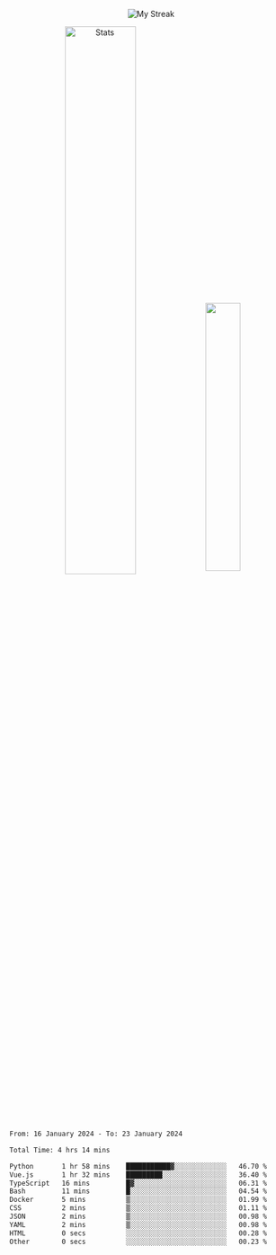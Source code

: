 <p align="center">
<picture>
  <source media="(prefers-color-scheme: dark)" srcset="http://github-readme-streak-stats.herokuapp.com?user=semolik&theme=dark&hide_border=true&background=DD272700">
  <img alt="My Streak" src="http://github-readme-streak-stats.herokuapp.com?user=semolik&hide_border=true">
</picture>
</p>
<div align="center">
  <picture>
    <source media="(prefers-color-scheme: dark)" srcset="https://github-readme-stats.vercel.app/api?username=semolik&show_icons=true&bg_color=DD272700&hide_border=true&theme=dark">
        <img alt="Stats" src="https://github-readme-stats.vercel.app/api?username=semolik&show_icons=true&bg_color=DD272700&hide_border=true" width="50%" >
  </picture>
  <sup>
  <picture>
  <source media="(prefers-color-scheme: dark)" srcset="https://github-readme-stats.vercel.app/api/top-langs/?username=semolik&layout=compact&hide_border=true&bg_color=DD272700&theme=dark">
  <img src="https://github-readme-stats.vercel.app/api/top-langs/?username=semolik&layout=compact&hide_border=true" width="35%" />
  </picture>
  </sup>
</div>
<!--START_SECTION:waka-->

```txt
From: 16 January 2024 - To: 23 January 2024

Total Time: 4 hrs 14 mins

Python       1 hr 58 mins    ███████████▓░░░░░░░░░░░░░   46.70 %
Vue.js       1 hr 32 mins    █████████░░░░░░░░░░░░░░░░   36.40 %
TypeScript   16 mins         █▓░░░░░░░░░░░░░░░░░░░░░░░   06.31 %
Bash         11 mins         █░░░░░░░░░░░░░░░░░░░░░░░░   04.54 %
Docker       5 mins          ▒░░░░░░░░░░░░░░░░░░░░░░░░   01.99 %
CSS          2 mins          ▒░░░░░░░░░░░░░░░░░░░░░░░░   01.11 %
JSON         2 mins          ▒░░░░░░░░░░░░░░░░░░░░░░░░   00.98 %
YAML         2 mins          ▒░░░░░░░░░░░░░░░░░░░░░░░░   00.98 %
HTML         0 secs          ░░░░░░░░░░░░░░░░░░░░░░░░░   00.28 %
Other        0 secs          ░░░░░░░░░░░░░░░░░░░░░░░░░   00.23 %
```

<!--END_SECTION:waka-->

